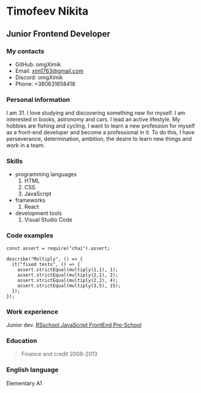 # Timofeev Nikita

## Junior Frontend Developer

### My contacts

- GitHub: omgXimik
- Email: xim1763@gmail.com
- Discord: omgXimik
- Phone: +380631658418

### Personal information

I am 31. I love studying and discovering something new for myself. I am interested in books, astronomy and cars. I lead an active lifestyle. My hobbies are fishing and cycling. I want to learn a new profession for myself as a front-end developer and become a professional in it. To do this, I have perseverance, determination, ambition, the desire to learn new things and work in a team.

### Skills

- programming languages
  1. HTML
  2. CSS
  3. JavaScript
- frameworks
  1. React
- development tools
  1. Visual Studio Code

### Code examples

```
const assert = require("chai").assert;

describe("Multiply", () => {
  it("fixed tests", () => {
    assert.strictEqual(multiply(1,1), 1);
    assert.strictEqual(multiply(2,1), 2);
    assert.strictEqual(multiply(2,2), 4);
    assert.strictEqual(multiply(3,5), 15);
  });
});
```

### Work experience

Junior dev. [RSschool JavaScript FrontEnd Pre-School](https://app.rs.school/)

### Education

> Finance and credit 2008-2013

### English language

Elementary A1
